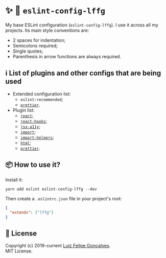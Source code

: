 # ✨ 💫 `eslint-config-lffg`

My base ESLint configuration (`eslint-config-lffg`). I use it across all my projects. Its main style conventions are:

- 2 spaces for indentation;
- Semicolons required;
- Single quotes;
- Parenthesis in arrow functions are always required.

## ℹ️ List of plugins and other configs that are being used

- Extended configuration list:
  - `eslint:recommended`;
  - [`prettier`](https://www.npmjs.com/package/eslint-config-prettier).
- Plugin list:
  - [`react`](https://www.npmjs.com/package/eslint-plugin-react);
  - [`react-hooks`](https://www.npmjs.com/package/eslint-plugin-react-hooks);
  - [`jsx-a11y`](https://www.npmjs.com/package/eslint-plugin-jsx-a11y);
  - [`import`](https://www.npmjs.com/package/eslint-plugin-import);
  - [`import-helpers`](https://www.npmjs.com/package/eslint-plugin-import-helpers);
  - [`html`](https://www.npmjs.com/package/eslint-plugin-html);
  - [`prettier`](https://www.npmjs.com/package/eslint-plugin-prettier).

## 📦 How to use it?

Install it:

```shell
yarn add eslint eslint-config-lffg --dev
```

Then create a `.eslintrc.json` file in your project's root:

```json
{
  "extends": ["lffg"]
}
```

## 📖 License

Copyright (c) 2019-current [Luiz Felipe Gonçalves](https://luizfelipe.dev).  
MIT License.
